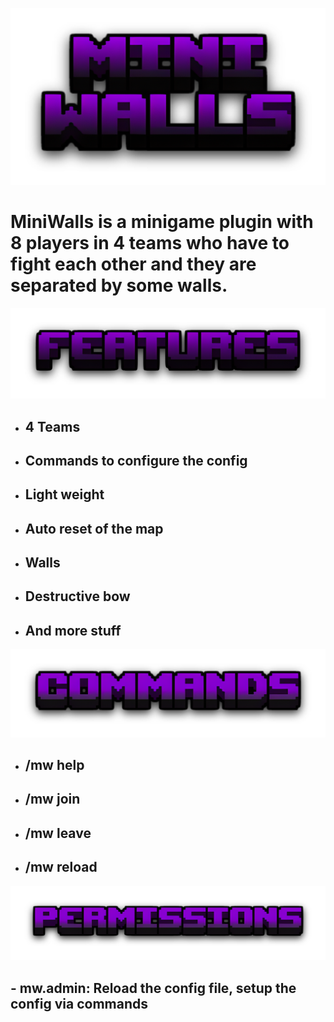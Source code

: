 ![](pictures/miniwalls.png)

# MiniWalls is a minigame plugin with 8 players in 4 teams who have to fight each other and they are separated by some walls.
![](pictures/features.png)
* ## 4 Teams
* ## Commands to configure the config
* ## Light weight
* ## Auto reset of the map
* ## Walls
* ## Destructive bow
* ## And more stuff
![](pictures/commands.png)
* ## /mw help
* ## /mw join
* ## /mw leave
* ## /mw reload
![](pictures/permissions.png)
## - mw.admin: Reload the config file, setup the config via commands